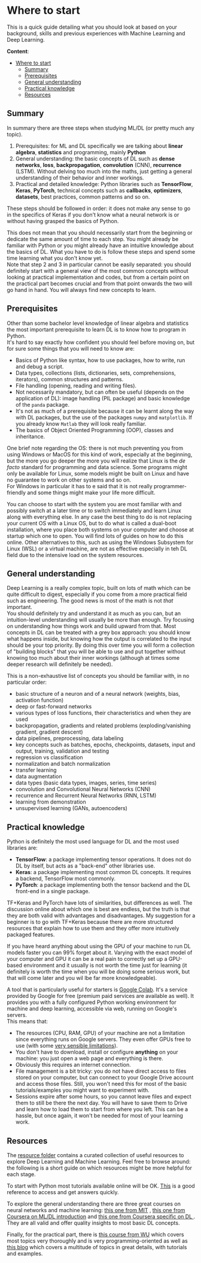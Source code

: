 # Where to start

This is a quick guide detailing what you should look at based on your background, skills and previous experiences with Machine Learning and Deep Learning.

**Content**:

- [Where to start](#where-to-start)
  - [Summary](#summary)
  - [Prerequisites](#prerequisites)
  - [General understanding](#general-understanding)
  - [Practical knowledge](#practical-knowledge)
  - [Resources](#resources)

## Summary

In summary there are three steps when studying ML/DL (or pretty much any topic).

1. Prerequisites: for ML and DL specifically we are talking about **linear algebra**, **statistics** and programming, mainly **Python**
2. General understanding: the basic concepts of DL such as **dense networks**, **loss**, **backpropagation**, **convolution** (CNN), **recurrence** (LSTM). Without delving too much into the maths, just getting a general understanding of their behavior and inner workings.
3. Practical and detailed knowledge: Python libraries such as **TensorFlow**, **Keras**, **PyTorch**, technical concepts such as **callbacks**, **optimizers**, **datasets**, best practices, common patterns and so on.

These steps should be followed in order: it does not make any sense to go in the specifics of Keras if you don't know what a neural network is or without having grasped the basics of Python.

This does not mean that you should necessarily start from the beginning or dedicate the same amount of time to each step. You might already be familiar with Python or you might already have an intuitive knowledge about the basics of DL. What you have to do is follow these steps and spend some time learning what you don't know yet.  
Note that step 2 and 3 in particular cannot be easily separated: you should definitely start with a general view of the most common concepts without looking at practical implementation and codes, but from a  certain point on the practical part becomes crucial and from that point onwards the two will go hand in hand. You will always find new concepts to learn.

## Prerequisites

Other than some bachelor level knowledge of linear algebra and statistics the most important prerequisite to learn DL is to know how to program in Python.  
It's hard to say exactly how confident you should feel before moving on, but for sure some things that you will need to know are:

- Basics of Python like syntax, how to use packages, how to write, run and debug a script.
- Data types, collections (lists, dictionaries, sets, comprehensions, iterators), common structures and patterns.
- File handling (opening, reading and writing files).
- Not necessarily mandatory, but can often be useful (depends on the application of DL): image handling (PIL package) and basic knowledge of the `panda` package.
- It's not as much of a prerequisite because it can be learnt along the way with DL packages, but the use of the packages `numpy` and `matplotlib`. If you already know `Matlab` they will look really familiar.
- The basics of Object Oriented Programming (OOP), classes and inheritance.

One brief note regarding the OS: there is not much preventing you from using Windows or MacOS for this kind of work, especially at the beginning, but the more you go deeper the more you will realize that Linux is the _de facto_ standard for programming and data science. Some programs might only be available for Linux, some models might be built on Linux and have no guarantee to work on other systems and so on.  
For Windows in particular it has to e said that it is not really programmer-friendly and some things might make your life more difficult.

You can choose to start with the system you are most familiar with and possibly switch at a later time or to switch immediately and learn Linux along with everything else. In any case the best thing to do is not replacing your current OS with a Linux OS, but to do what is called a dual-boot installation, where you place both systems on your computer and choose at startup which one to open. You will find lots of guides on how to do this online. Other alternatives to this, such as using the Windows Subsystem for Linux (WSL) or a virtual machine, are not as effective especially in teh DL field due to the intensive load on the system resources.

## General understanding

Deep Learning is a really complex topic, built on lots of math which can be quite difficult to digest, especially if you come from a more practical field such as engineering. The good news is most of the math is not *that* important.  
You should definitely try and understand it as much as you can, but an intuition-level understanding will usually be more than enough. Try focusing on understanding how things work and build upward from that. Most concepts in DL can be treated with a grey box approach: you should know what happens inside, but knowing how the output is correlated to the input should be your top priority. By doing this over time you will form a collection of "building blocks" that you will be able to use and put together without knowing too much about their inner workings (although at times some deeper research will definitely be needed).

This is a non-exhaustive list of concepts you should be familiar with, in no particular order:

- basic structure of a neuron and of a neural network (weights, bias, activation function)
- deep or fast-forward networks
- various types of loss functions, their characteristics and when they are used
- backpropagation, gradients and related problems (exploding/vanishing gradient, gradient descent)
- data pipelines, preprocessing, data labeling
- key concepts such as batches, epochs, checkpoints, datasets, input and output, training, validation and testing
- regression vs classification
- normalization and batch normalization
- transfer learning
- data augmentation
- data types (basic data types, images, series, time series)
- convolution and Convolutional Neural Networks (CNN)
- recurrence and Recurrent Neural Networks (RNN, LSTM)
- learning from demonstration
- unsupervised learning (GANs, autoencoders)

## Practical knowledge

Python is definitely the most used language for DL and the most used libraries are:

- **TensorFlow**: a package implementing tensor operations. It does not do DL by itself, but acts as a "back-end" other libraries use.
- **Keras**: a package implementing most common DL concepts. It requires a backend, TensorFlow most commonly.
- **PyTorch**: a package implementing both the tensor backend and the DL front-end in a single package.

TF+Keras and PyTorch have lots of similarities, but differences as well. The discussion online about which one is best are endless, but the truth is that they are both valid with advantages and disadvantages. My suggestion for a beginner is to go with TF+Keras because there are more structured resources that explain how to use them and they offer more intuitively packaged features.

If you have heard anything about using the GPU of your machine to run DL models faster you can 99% forget about it. Varying with the exact model of your computer and GPU it can be a real pain to correctly set up a GPU-based environment and it usually is not worth the time just for learning (it definitely is worth the time when you will be doing some serious work, but that will come later and you wil lbe far more knowledgeable).

A tool that is particularly useful for starters is [Google Colab](https://colab.research.google.com). It's a service provided by Google for free (premium paid services are available as well). It provides you with a fully configured Python working environment for machine and deep learning, accessible via web, running on Google's servers.  
This means that:

- The resources (CPU, RAM, GPU) of your machine are not a limitation since everything runs on Google servers. They even offer GPUs free to use (with some [very sensible limitations](https://research.google.com/colaboratory/faq.html#resource-limits)).
- You don't have to download, install or configure **anything** on your machine: you just open a web page and everything is there.
- Obviously this requires an internet connection.
- File management is a bit tricky: you do not have direct access to files stored on your computer, but can connect to your Google Drive account and access those files. Still, you won't need this for most of the basic tutorials/examples you might want to experiment with.
- Sessions expire after some hours, so you cannot leave files and expect them to still be there the next day. You will have to save them to Drive and learn how to load them to start from where you left. This can be a hassle, but once again, it won't be needed for most of your learning work.

## Resources

The [resource folder](learning-resources) contains a curated collection of useful resources to explore Deep Learning and Machine Learning. Feel free to browse around: the following is a short guide on which resources might be more helpful for each stage.

To start with Python most tutorials available online will be OK. [This](learning-resources/W3Schools%20Python%20reference.md) is a good reference to access and get answers quickly.

To explore the general understanding there are three great courses on neural networks and machine learning: [this one from MIT](learning-resources/MIT%206.S191%20-%20Intro%20to%20deep%20learning.md) , [this one from Coursera on ML/DL introduction](learning-resources/Coursera%20Machine%20Learning.md) and [this one from Coursera specific on DL ](learning-resources/Coursera%20Deep%20Learning%20Specialization.md) .  
They are all valid and offer quality insights to most basic DL concepts.

Finally, for the practical part, there is [this course from WU](learning-resources/WU%20T81%20558%20-%20Applications%20of%20Deep%20Neural%20Networks.md) which covers most topics very thoroughly and is very programming-oriented as well as [this blog](learning-resources/Machine%20learning%20mastery.md) which covers a multitude of topics in great details, with tutorials and examples.
